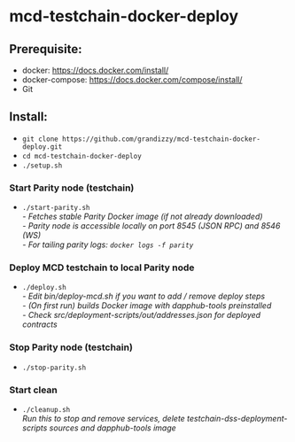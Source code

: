 # mcd-testchain-docker-deploy

## Prerequisite:
- docker: https://docs.docker.com/install/
- docker-compose: https://docs.docker.com/compose/install/
- Git

## Install:
- `git clone https://github.com/grandizzy/mcd-testchain-docker-deploy.git`
- `cd mcd-testchain-docker-deploy`
- `./setup.sh`

### Start Parity node (testchain)
- `./start-parity.sh`  
*- Fetches stable Parity Docker image (if not already downloaded)*  
*- Parity node is accessible locally on port 8545 (JSON RPC) and 8546 (WS)*  
*- For tailing parity logs: `docker logs -f parity`*  


### Deploy MCD testchain to local Parity node
- `./deploy.sh`  
*- Edit bin/deploy-mcd.sh if you want to add / remove deploy steps*  
*- (On first run) builds Docker image with dapphub-tools preinstalled*  
*- Check src/deployment-scripts/out/addresses.json for deployed contracts*


### Stop Parity node (testchain)
- `./stop-parity.sh`

### Start clean
- `./cleanup.sh`  
*Run this to stop and remove services, delete testchain-dss-deployment-scripts sources and dapphub-tools image*
